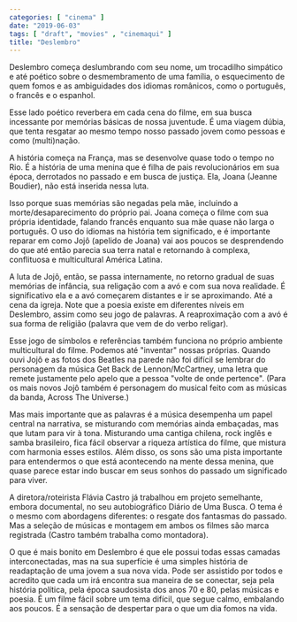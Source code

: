 ```yaml
---
categories: [ "cinema" ]
date: "2019-06-03"
tags: [ "draft", "movies" , "cinemaqui" ]
title: "Deslembro"
---
```

Deslembro começa deslumbrando com seu nome, um trocadilho simpático e até poético sobre o desmembramento de uma família, o esquecimento de quem fomos e as ambiguidades dos idiomas românicos, como o português, o francês e o espanhol.

Esse lado poético reverbera em cada cena do filme, em sua busca incessante por memórias básicas de nossa juventude. É uma viagem dúbia, que tenta resgatar ao mesmo tempo nosso passado jovem como pessoas e como (multi)nação.

A história começa na França, mas se desenvolve quase todo o tempo no Rio. É a história de uma menina que é filha de pais revolucionários em sua época, derrotados no passado e em busca de justiça. Ela, Joana (Jeanne Boudier), não está inserida nessa luta.

Isso porque suas memórias são negadas pela mãe, incluindo a morte/desaparecimento do próprio pai. Joana começa o filme com sua própria identidade, falando francês enquanto sua mãe quase não larga o português. O uso do idiomas na história tem significado, e é importante reparar em como Jojô (apelido de Joana) vai aos poucos se desprendendo do que até então parecia sua terra natal e retornando à complexa, conflituosa e multicultural América Latina.

A luta de Jojô, então, se passa internamente, no retorno gradual de suas memórias de infância, sua religação com a avó e com sua nova realidade. É significativo ela e a avó começarem distantes e ir se aproximando. Até a cena da igreja. Note que a poesia existe em diferentes níveis em Deslembro, assim como seu jogo de palavras. A reaproximação com a avó é sua forma de religião (palavra que vem de do verbo religar).

Esse jogo de símbolos e referências também funciona no próprio ambiente multicultural do filme. Podemos até "inventar" nossas próprias. Quando ouvi Jojô e as fotos dos Beatles na parede não foi difícil se lembrar do personagem da música Get Back de Lennon/McCartney, uma letra que remete justamente pelo apelo que a pessoa "volte de onde pertence". (Para os mais novos Jojô também é personagem do musical feito com as músicas da banda, Across The Universe.)

Mas mais importante que as palavras é a música desempenha um papel central na narrativa, se misturando com memórias ainda embaçadas, mas que lutam para vir à tona. Misturando uma cantiga chilena, rock inglês e samba brasileiro, fica fácil observar a riqueza artística do filme, que mistura com harmonia esses estilos. Além disso, os sons são uma pista importante para entendermos o que está acontecendo na mente dessa menina, que quase parece estar indo buscar em seus sonhos do passado um significado para viver.

A diretora/roteirista Flávia Castro já trabalhou em projeto semelhante, embora documental, no seu autobiográfico Diário de Uma Busca. O tema é o mesmo com abordagens diferentes: o resgate dos fantasmas do passado. Mas a seleção de músicas e montagem em ambos os filmes são marca registrada (Castro também trabalha como montadora).

O que é mais bonito em Deslembro é que ele possui todas essas camadas interconectadas, mas na sua superfície é uma simples história de readaptação de uma jovem a sua nova vida. Pode ser assistido por todos e acredito que cada um irá encontra sua maneira de se conectar, seja pela história política, pela época saudosista dos anos 70 e 80, pelas músicas e poesia. É um filme fácil sobre um tema difícil, que segue calmo, embalando aos poucos. É a sensação de despertar para o que um dia fomos na vida.
